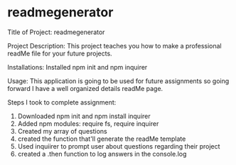 # readmegenerator
Title of Project:
readmegenerator

Project Description:
This project teaches you how to make a professional readMe file for your future projects.

Installations:
Installed npm init and npm inquirer

Usage:
This application is going to be used for future assignments so going forward I have a well organized details readMe page.

Steps I took to complete assignment:
1. Downloaded npm init and npm install inquirer
2. Added npm modules: require fs, require inquirer
3. Created my array of questions
4. created the function that'll generate the readMe template
5. Used inquiirer to prompt user about questions regarding their project
6. created a .then function to log answers in the console.log 